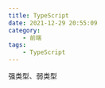 ```yaml
---
title: TypeScript
date: 2021-12-29 20:55:09
category:
    - 前端
tags:
    - TypeScript
---
```


强类型、弱类型

